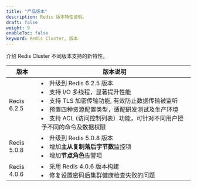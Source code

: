 ```yaml
---
title: "产品版本"
description: Redis 版本特性说明。
draft: false
weight: 9
enableToc: false
keyword: Redis Cluster, 版本
---
```


介绍 Redis Cluster 不同版本支持的新特性。



| 版本        | 版本说明                                                     |
| ----------- | ------------------------------------------------------------ |
| Redis 6.2.5 | <li>升级到 Redis 6.2.5 版本</li><li>支持 I/O 多线程，显著提升性能</li><li>支持 TLS 加密传输功能, 有效防止数据传输被监听</li><li>预置四种资源配置类型，适配研发测试及生产环境</li><li>支持 ACL (访问控制列表）功能，可针对不同用户授予不同的命令及数据权限</li> |
| Redis 5.0.8 | <li>升级到 Redis 5.0.8 版本</li> <li>增加**主从复制落后字节数**监控项</li><li> 增加**节点角色**告警项</li> |
| Redis 4.0.6 | <li>采用 Redis 4.0.6 版本构建</li><li> 修复设置密码后集群健康检查失败的问题</li> |

